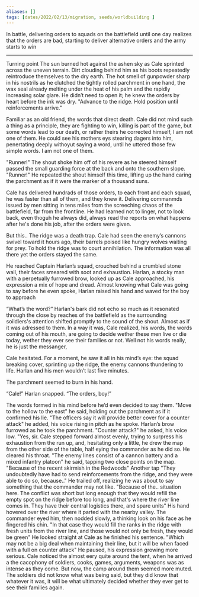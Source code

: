 ```yaml
---
aliases: []
tags: [dates/2022/02/13/migration, seeds/worldbuilding ]
---
```

 
In battle, delivering orders to squads on the battlefield until one day realizes that the orders are bad, starting to deliver alternative orders and the army starts to win

---

Turning point
The sun burned hot against the ashen sky as Cale sprinted across the uneven terrain. Dirt clouding behind him as his boots repeatedly reintroduce themselves to the dry earth. The hot smell of gunpowder sharp in his nostrils as he clutched the tightly rolled parchment in one hand, the wax seal already melting under the heat of his palm and the rapidly increasing solar glare. He didn’t need to open it; he knew the orders by heart before the ink was dry. "Advance to the ridge. Hold position until reinforcements arrive." 

Familiar as an old friend, the words that direct death. Cale did not mind such a thing as a principle, they are fighting to win, killing is part of the game, but some words lead to our death, or rather theirs he corrected himself, I am not one of them. He could see his mothers eys stearing dagers into him, penertating deeply withoyut saying a word, until he uttered those few simple words. I am not one of them. 

"Runner!" The shout shoke him off of his revere as he steered himself passed the small guarding force at the back and onto the southern slope. "Runner!" He repeated the shout himself this time, lifting up the hand caring the parchment as if it were the marker of a thousand suns.

Cale has delivered hundrads of those orders, to each front and each squad, he was faster than all of them, and they knew it. Delivering commanmds issued by men sitting in tens miles from the screeching chaos of the battlefield, far from the frontline. He had learned not to linger, not to look back, even thoguh he always did, always read the reports on what happens after he's done his job, after the orders were given. 

But this.. The ridge was a death trap. Cale had seen the enemy’s cannons swivel toward it hours ago, their barrels poised like hungry wolves waiting for prey. To hold the ridge was to court annihilation. The information was all there yet the orders stayed the same.  

He reached Captain Harlan’s squad, crouched behind a crumbled stone wall, their faces smeared with soot and exhaustion. Harlan, a stocky man with a perpetually furrowed brow, looked up as Cale approached, his expression a mix of hope and dread. Almost knowing what Cale was going to say before he even spoke, Harlan raised his hand and waved for the boy to approach

“What’s the word?” Harlan's bark did not echo so much as it resonated through the close by reaches of the battlefield as the surrounding soildiers's attention shifted promptly to the sound of the shout. Almost as if it was adressed to them. In a way it was, Cale realized, his words, the words coming out of his mouth, are going to decide wether these men live or die today, wether they ever see their families or not. Well not his words really, he is just the messanger,

Cale hesitated. For a moment, he saw it all in his mind’s eye: the squad breaking cover, sprinting up the ridge, the enemy cannons thundering to life. Harlan and his men wouldn’t last five minutes.

The parchment seemed to burn in his hand.

“Cale!” Harlan snapped. “The orders, boy!”

The words formed in his mind before he’d even decided to say them. "Move to the hollow to the east" he said, holding out the parchment as if it confirmed his lie. "The officers say it will provide better cover for a counter attack" he added, his voice rising in pitch as he spoke. Harlan’s brow furrowed as he took the parchment. "Counter attack?" he asked, his voice low. "Yes, sir. Cale stepped forward almost evenly, trying to surpress his exhaustion from the run up, and, hesitating only a little, he drew the map from the other side of the table, half eying the commander as he did so.
He cleared his throat. "The enemy lines consist of a cannon battery and a mixed infantry platoon" he said, tapping two close points on the map. "Because of the recent skirmish in the Redwoods" Another tap "They undoubtedly have had to send reinforcements from the ridge, and they were able to do so, because.." He trailed off, realizing he was about to say something that the commander may not like. "Because of the.. situation here. The conflict was short but long enough that they would refill the empty spot on the ridge before too long, and that's where the river line comes in. They have their central logistics there, and spare units" His hand hovered over the river where it parted with the nearby valley. The commander eyed him, then nodded slowly, a thinking look on his face as he fingered his chin. "In that case they would fill the ranks in the ridge with fresh units from the river line, and those would not only be fresh, they would be green" He looked straight at Cale as he finished his sentence. "Which may not be a big deal when maintaining their line, but it will be when faced with a full on counter attack" He paused, his expression growing more serious. 
Cale noticed the almost eery quite around the tent, when he arrived a the cacophony of soldiers, cooks, games, arguments, weapons was as intense as they come. But now, the camp around them seemed more muted. The soldiers did not know what was being said, but they did know that whatever it was, it will be what ultimately decided whether they ever get to see their families again.
